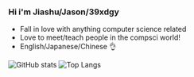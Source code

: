 ### Hi i'm Jiashu/Jason/39xdgy

- Fall in love with anything computer science related
- Love to meet/teach people in the compsci world!
- English/Japanese/Chinese 👌

![GitHub stats](https://github-readme-stats.vercel.app/api?username=39xdgy&show_icons=true&theme=dark)
![Top Langs](https://github-readme-stats.vercel.app/api/top-langs/?username=39xdgy&theme=dark&exclude_repo=VR_EscapeRoom,RollABallWang)
